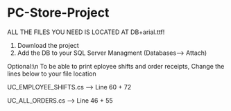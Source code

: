 # PC-Store-Project
ALL THE FILES YOU NEED IS LOCATED AT DB+arial.ttf!

1. Download the project
2. Add the DB to your SQL Server Managment (Databases--> Attach)


Optional:\n
To be able to print eployee shifts and order receipts, Change the lines below to your file location 

UC_EMPLOYEE_SHIFTS.cs --> Line 60 + 72 

UC_ALL_ORDERS.cs --> Line 46 + 55
